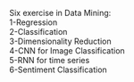 
Six exercise in Data Mining:  
1-Regression  
2-Classification  
3-Dimensionality Reduction  
4-CNN for Image Classification  
5-RNN for time series  
6-Sentiment Classification  
